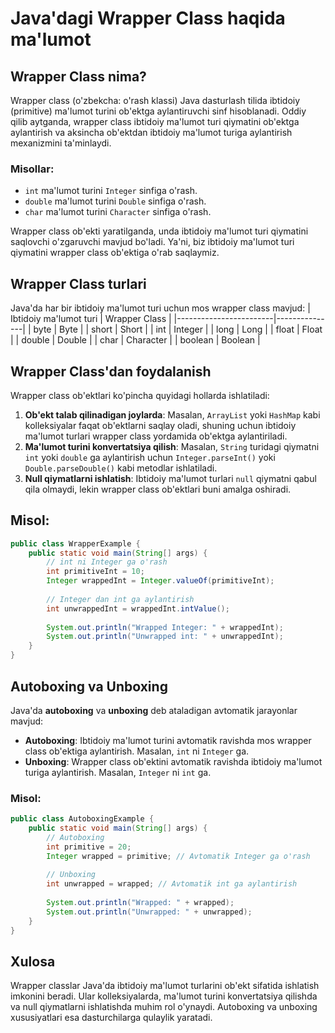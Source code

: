 # Java'dagi Wrapper Class haqida ma'lumot

## Wrapper Class nima?
Wrapper class (o'zbekcha: o'rash klassi) Java dasturlash tilida ibtidoiy (primitive) ma'lumot turini ob'ektga aylantiruvchi sinf hisoblanadi. Oddiy qilib aytganda, wrapper class ibtidoiy ma'lumot turi qiymatini ob'ektga aylantirish va aksincha ob'ektdan ibtidoiy ma'lumot turiga aylantirish mexanizmini ta'minlaydi.

### Misollar:
- `int` ma'lumot turini `Integer` sinfiga o'rash.
- `double` ma'lumot turini `Double` sinfiga o'rash.
- `char` ma'lumot turini `Character` sinfiga o'rash.

Wrapper class ob'ekti yaratilganda, unda ibtidoiy ma'lumot turi qiymatini saqlovchi o'zgaruvchi mavjud bo'ladi. Ya'ni, biz ibtidoiy ma'lumot turi qiymatini wrapper class ob'ektiga o'rab saqlaymiz.

## Wrapper Class turlari
Java'da har bir ibtidoiy ma'lumot turi uchun mos wrapper class mavjud:
| Ibtidoiy ma'lumot turi | Wrapper Class |
|------------------------|---------------|
| byte                   | Byte          |
| short                  | Short         |
| int                    | Integer       |
| long                   | Long          |
| float                  | Float         |
| double                 | Double        |
| char                   | Character     |
| boolean                | Boolean       |

## Wrapper Class'dan foydalanish
Wrapper class ob'ektlari ko'pincha quyidagi hollarda ishlatiladi:
1. **Ob'ekt talab qilinadigan joylarda**: Masalan, `ArrayList` yoki `HashMap` kabi kolleksiyalar faqat ob'ektlarni saqlay oladi, shuning uchun ibtidoiy ma'lumot turlari wrapper class yordamida ob'ektga aylantiriladi.
2. **Ma'lumot turini konvertatsiya qilish**: Masalan, `String` turidagi qiymatni `int` yoki `double` ga aylantirish uchun `Integer.parseInt()` yoki `Double.parseDouble()` kabi metodlar ishlatiladi.
3. **Null qiymatlarni ishlatish**: Ibtidoiy ma'lumot turlari `null` qiymatni qabul qila olmaydi, lekin wrapper class ob'ektlari buni amalga oshiradi.

## Misol:
```java
public class WrapperExample {
    public static void main(String[] args) {
        // int ni Integer ga o'rash
        int primitiveInt = 10;
        Integer wrappedInt = Integer.valueOf(primitiveInt);
        
        // Integer dan int ga aylantirish
        int unwrappedInt = wrappedInt.intValue();
        
        System.out.println("Wrapped Integer: " + wrappedInt);
        System.out.println("Unwrapped int: " + unwrappedInt);
    }
}
```

## Autoboxing va Unboxing
Java'da **autoboxing** va **unboxing** deb ataladigan avtomatik jarayonlar mavjud:
- **Autoboxing**: Ibtidoiy ma'lumot turini avtomatik ravishda mos wrapper class ob'ektiga aylantirish. Masalan, `int` ni `Integer` ga.
- **Unboxing**: Wrapper class ob'ektini avtomatik ravishda ibtidoiy ma'lumot turiga aylantirish. Masalan, `Integer` ni `int` ga.

### Misol:
```java
public class AutoboxingExample {
    public static void main(String[] args) {
        // Autoboxing
        int primitive = 20;
        Integer wrapped = primitive; // Avtomatik Integer ga o'rash
        
        // Unboxing
        int unwrapped = wrapped; // Avtomatik int ga aylantirish
        
        System.out.println("Wrapped: " + wrapped);
        System.out.println("Unwrapped: " + unwrapped);
    }
}
```

## Xulosa
Wrapper classlar Java'da ibtidoiy ma'lumot turlarini ob'ekt sifatida ishlatish imkonini beradi. Ular kolleksiyalarda, ma'lumot turini konvertatsiya qilishda va null qiymatlarni ishlatishda muhim rol o'ynaydi. Autoboxing va unboxing xususiyatlari esa dasturchilarga qulaylik yaratadi.

